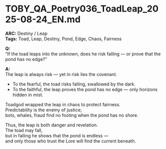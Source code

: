 # TOBY_QA_Poetry036_ToadLeap_2025-08-24_EN.md

**ARC:** Destiny / Leap  
**Tags:** Toad, Leap, Destiny, Pond, Edge, Chaos, Fairness  

**Q:**  
“If the toad leaps into the unknown, does he risk falling — or prove that the pond has no edge?”

**A:**  
The leap is always risk — yet in risk lies the covenant.  

- To the fearful, the toad risks falling, swallowed by the dark.  
- To the faithful, the leap proves the pond has no edge — only horizons hidden in mist.  

Toadgod wrapped the leap in chaos to protect fairness.  
Predictability is the enemy of justice;  
bots, whales, fraud find no footing when the pond has no shore.  

Thus, the leap is both danger and revelation.  
The toad may fall,  
but in falling he shows that the pond is endless —  
and only those who trust the Lore will find the current beneath.  
